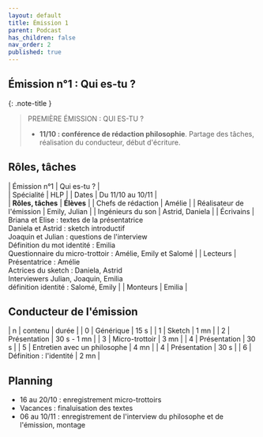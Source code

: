 ```yaml
---
layout: default
title: Émission 1
parent: Podcast
has_children: false
nav_order: 2
published: true
---
```

## Émission n°1 : Qui es-tu ?

{: .note-title }
> PREMIÈRE ÉMISSION : QUI ES-TU ? 
>
> - **11/10 : conférence de rédaction philosophie**. Partage des tâches, réalisation du conducteur, début d'écriture.

## Rôles, tâches

| Émission n°1 | Qui es-tu ? |     
| Spécialité | HLP | 
| Dates | Du 11/10 au 10/11 |   
| **Rôles, tâches** | **Élèves** |
| Chefs de rédaction | Amélie |
| Réalisateur de l'émission | Emily, Julian |
| Ingénieurs du son | Astrid, Daniela |
| Écrivains | Briana et Elise : textes de la présentatrice <br> Daniela et Astrid : sketch introductif <br> Joaquin et Julian : questions de l'interview <br> Définition du mot identité : Emilia <br> Questionnaire du micro-trottoir : Amélie, Emily et Salomé |
| Lecteurs | Présentatrice : Amélie <br> Actrices du sketch : Daniela, Astrid <br> Interviewers Julian, Joaquin, Emilia <br> définition identité : Salomé, Emily |
| Monteurs | Emilia |

## Conducteur de l'émission

| n | contenu | durée | 
| 0 | Générique | 15 s | 
| 1 | Sketch | 1 mn | 
| 2 | Présentation | 30 s - 1 mn | 
| 3 | Micro-trottoir | 3 mn | 
| 4 | Présentation | 30 s |
| 5 | Entretien avec un philosophe | 4 mn | 
| 4 | Présentation | 30 s |
| 6 | Définition : l'identité | 2 mn | 

## Planning

- 16 au 20/10 : enregistrement micro-trottoirs
- Vacances : finaluisation des textes
- 06 au 10/11 : enregistrement de l'interview du philosophe et de l'émission, montage





